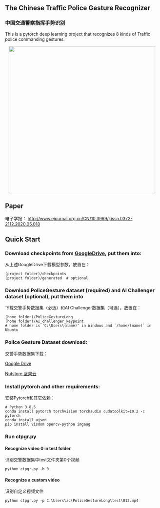 ## The Chinese Traffic Police Gesture Recognizer

### 中国交通警察指挥手势识别

This is a pytorch deep learning project that recognizes 8 kinds of Traffic police commanding gestures.

<p align="center">
    <img src="docs/intro.gif" width="480">
</p>

## Paper
电子学报： http://www.ejournal.org.cn/CN/10.3969/j.issn.0372-2112.2020.05.018 

## Quick Start

### Download checkpoints from [GoogleDrive](https://drive.google.com/drive/folders/1kngUBiiUWUOt1NeasHS9IMGQvJrFoxpO?usp=sharing), put them into:

从上述GoogleDrive下载模型参数，放置在：
```
(project folder)/checkpoints
(project folder)/generated  # optional
```

### Download PoliceGesture dataset (required) and AI Challenger dataset (optional), put them into

下载交警手势数据集（必选）和AI Challenger数据集（可选），放置在：
```
(home folder)/PoliceGestureLong
(home folder)/AI_challenger_keypoint
# home folder is 'C:\Users\(name)' in Windows and `/home/(name)` in Ubuntu
```
### Police Gesture Dataset download:

交警手势数据集下载：

[Google Drive](https://drive.google.com/drive/folders/13KHZpweTE1vRGAMF7wqMDE35kDw40Uym?usp=sharing)

[Nutstore 坚果云](https://www.jianguoyun.com/p/DQFgxv8Q9_LMBhiVrvYB)

### Install pytorch and other requirements:

安装Pytorch和其它依赖：
```
# Python 3.8.5
conda install pytorch torchvision torchaudio cudatoolkit=10.2 -c pytorch
conda install ujson
pip install visdom opencv-python imgaug
```

### Run ctpgr.py
#### Recognize video 0 in test folder

识别交警数据集中test文件夹第0个视频
```
python ctpgr.py -b 0
```

#### Recognize a custom video

识别自定义视频文件
```
python ctpgr.py -p C:\Users\zc\PoliceGestureLong\test\012.mp4
```
